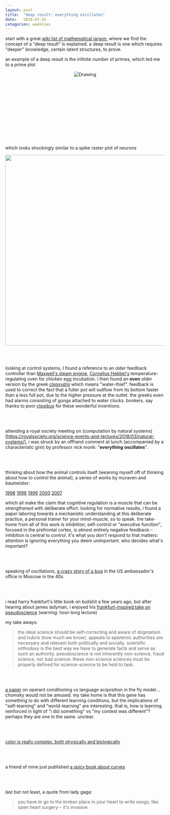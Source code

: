 ```yaml
---
layout: post
title:  "deep result: everything oscillates"
date:   2018-03-25
categories: weeklies
---
```


start with a great [wiki list of mathematical jargon](https://en.wikipedia.org/wiki/List_of_mathematical_jargon#deep), where we find the concept of a "deep result" is explained. a deep result is one which requires "deeper" knowledge, certain latent structures, to prove. 

an example of a deep result is the infinite number of primes, which led me to a prime plot

<div align="center" style=" height: 200px; overflow: hidden">
	<img src="https://upload.wikimedia.org/wikipedia/commons/thumb/0/0a/Primes_-_distribution_-_up_to_19_primorial.png/800px-Primes_-_distribution_-_up_to_19_primorial.png" alt="Drawing"/>
</div>
<br>

which looks shockingly similar to a spike raster plot of neurons

<div align="center">
	<img src="http://actionpotential.com/wordpress/wp-content/uploads/2015/09/polychronization01.png" style="width: 600px;"/>
</div>

<br><br>

looking at control systems, I found a reference to an older feedback controller than [Maxwell's steam engine](https://en.wikipedia.org/wiki/Centrifugal_governor), [Cornelius Hebbel's](https://en.wikipedia.org/wiki/Cornelis_Drebbel#Works) temperature-regulating oven for chicken egg incubation. i then found an **even** older version by the greek [*clepsydra*](https://en.wikipedia.org/wiki/Water_clock#Greco-Roman_world) which means "water-thief". feedback is used to correct the fact that a fuller pot will outflow from its bottom faster than a less full pot, due to the higher pressure at the outlet. the greeks even had alarms consisting of gongs attached to water clocks. bonkers. say thanks to poor [ctesibus](https://en.wikipedia.org/wiki/Ctesibius) for these wonderful inventions. 

<br><br>

attending a royal society meeting on (computation by natural systems)[https://royalsociety.org/science-events-and-lectures/2018/03/natural-systems/], i was struck by an offhand comment at lunch (accompanied by a characteristic grin) by professor nick monk: "**everything oscillates**". 

<br><br>

thinking about how the animal controls itself (weaning myself off of thinking about how to control the animal), a series of works by muraven and baumeister:

[1998](http://psycnet.apa.org/buy/1998-01923-011) 
[1998](http://psycnet.apa.org/buy/1998-00299-017) 
[1999](https://search.proquest.com/docview/199849497?pq-origsite=gscholar) 
[2000](http://psycnet.apa.org/record/2000-03444-003)
[2007](http://journals.sagepub.com/doi/abs/10.1111/j.1467-8721.2007.00534.x) 

which all make the claim that cognitive regulation is a muscle that can be strengthened with deliberate effort. looking for normative results, i found a paper laboring towards a mechanistic understanding at this deliberate practice, a personal trainer for your mind-muscle, so to speak. the take-home from all of this work is inhibition; self-control or "executive function", focused in the prefrontal cortex, is almost entirely negative feedback-- inhibition is central to control. it's what you *don't* respond to that matters: attention is ignoring everything you deem unimportant. who decides what's important? 

<br><br>

speaking of oscillations, [a crazy story of a bug](https://en.wikipedia.org/wiki/The_Thing_(listening_device)) in the US ambassador's office in Moscow in the 40s

<br><br>

i read harry frankfurt's little book on bullshit a few years ago, but after hearing about james ladyman, i enjoyed his [frankfurt-inspired take on pseudoscience](https://www.youtube.com/watch?v=32ZaTKa2IRg) (warning: hour-long lecture)

my take aways: 

> the ideal science should be self-correcting and aware of dogmatism and hubris (how much we know). appeals to epistemic authorities are necessary and relevant both politically and socially. scientific orthodoxy is the best way we have to generate facts and serve as such an authority. pseudoscience is not inherently non-science, fraud science, nor bad science. these non-science sciences must be properly defined for science-science to be held to task. 

<br><br>

[a paper](http://brembs.net/learning/drosophila/foxp/) on operant conditioning vs language acquisition in the fly model... chomsky would not be amused. my take home is that this gene has something to do with different learning conditions, but the implications of "self-learning" and "world-learning" are interesting. that is, how is learning reinforced in light of "i did something" vs "my context was different"? perhaps they are one in the same. unclear. 

<br><br>

[color is really complex, both physically and biologically](https://computergraphics.stackexchange.com/questions/5085/light-intensity-of-an-rgb-value)

<br><br>

a friend of mine just published [a spicy book about curves](https://press.princeton.edu/titles/11108.html) 

<br><br>

last but not least, a quote from lady gaga:

>you have to go to the broken place in your heart to write songs, like open heart surgery-- it's invasive. 

